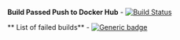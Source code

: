 

**Build Passed  Push to Docker Hub** - [![Build Status](https://travis-ci.org/dwyl/esta.svg?branch=master)](https://travis-ci.org/dwyl/esta)

 
** List of failed builds**  - [![Generic badge](https://img.shields.io/badge/build-failed-red.svg)](https://github.com/VictoriaHilko/lesson4/actions?query=is%3Afailure)




